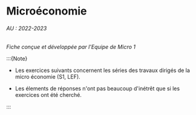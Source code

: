 # Microéconomie

###### AU : 2022-2023

<i> Fiche conçue et développée par l'Equipe de Micro 1</i>


:::{Note}
- Les exercices suivants concernent les séries des travaux dirigés de la micro économie (S1, LEF). 

- Les élements de réponses n'ont pas beaucoup d'inétrêt que si les exercices ont été cherché. 

:::

